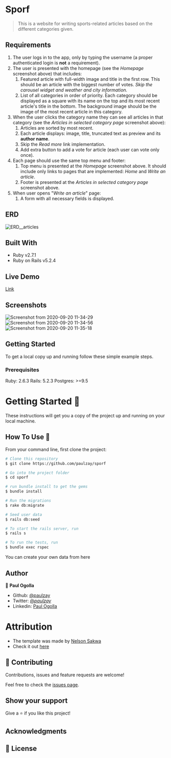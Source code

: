 # Sporf

> This is a website for writing sports-related articles based on the different categories given.

## Requirements

1. The user logs in to the app, only by typing the username (a proper authenticated login is **not** a requirement).
2. The user is presented with the homepage (see the _Homepage_ screenshot above) that includes:
   1. Featured article with full-width image and title in the first row. This should be an article with the biggest number of votes. _Skip the carousel widget and weather and city information._
   2. List of all categories in order of priority. Each category should be displayed as a square with its name on the top and its most recent article's title in the bottom. The background image should be the image of the most recent article in this category.
3. When the user clicks the category name they can see all articles in that category (see the _Articles in selected category page_ screenshot above):
   1. Articles are sorted by most recent.
   2. Each article displays: image, title, truncated text as preview and its **author name**.
   3. Skip the _Read more_ link implementation.
   4. Add extra button to add a vote for article (each user can vote only once).
4. Each page should use the same top menu and footer:
   1. Top menu is presented at the _Homepage_ screenshot above. It should include only links to pages that are implemented: _Home_ and _Write an article_.
   2. Footer is presented at the _Articles in selected category page_ screenshot above.
5. When user opens "_Write an article_" page:
   1. A form with all necessary fields is displayed.

## ERD

![ERD__articles](https://user-images.githubusercontent.com/29974825/93708718-2dea5780-fb41-11ea-8de5-6970c6a3c5ef.png)

## Built With

- Ruby v2.7.1
- Ruby on Rails v5.2.4

## Live Demo

[Link](https://sporf.herokuapp.com/)

## Screenshots

![Screenshot from 2020-09-20 11-34-29](https://user-images.githubusercontent.com/29974825/93708626-7fdead80-fb40-11ea-85aa-c9d5e7800050.png)
![Screenshot from 2020-09-20 11-34-56](https://user-images.githubusercontent.com/29974825/93708628-82410780-fb40-11ea-8993-aa3310269f53.png)
![Screenshot from 2020-09-20 11-35-18](https://user-images.githubusercontent.com/29974825/93708629-83723480-fb40-11ea-92f7-67b98f7425a4.png)

## Getting Started

To get a local copy up and running follow these simple example steps.

### Prerequisites

Ruby: 2.6.3
Rails: 5.2.3
Postgres: >=9.5

# Getting Started 🚀

These instructions will get you a copy of the project up and running on your local machine.

## How To Use 🔧

From your command line, first clone the project:

```bash
# Clone this repository
$ git clone https://github.com/paulzay/sporf

# Go into the project folder
$ cd sporf

# run bundle install to get the gems
$ bundle install

# Run the migrations
$ rake db:migrate

# Seed user data
$ rails db:seed

# To start the rails server, run
$ rails s

# To run the tests, run
$ bundle exec rspec
```

You can create your own data from here

## Author

👤 **Paul Ogolla**

- Github: [@paulzay](https://github.com/paulzay)
- Twitter: [@_paulzay_](https://twitter.com/_paulzay_)
- Linkedin: [Paul Ogolla](https://linkedin.com/in/paulogolla)

# Attribution

- The template was made by <a href="https://www.behance.net/sakwadesignstudio">Nelson Sakwa<a>
- Check it out <a href="https://www.behance.net/gallery/14554909/liFEsTlye-Mobile-version">here</a>

## 🤝 Contributing

Contributions, issues and feature requests are welcome!

Feel free to check the [issues page](issues/).

## Show your support

Give a ⭐️ if you like this project!

## Acknowledgments

## 📝 License
